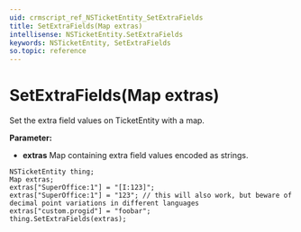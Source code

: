 ```yaml
---
uid: crmscript_ref_NSTicketEntity_SetExtraFields
title: SetExtraFields(Map extras)
intellisense: NSTicketEntity.SetExtraFields
keywords: NSTicketEntity, SetExtraFields
so.topic: reference
---
```


# SetExtraFields(Map extras)

Set the extra field values on TicketEntity with a map.

**Parameter:** 
* **extras** Map containing extra field values encoded as strings.

```crmscript
NSTicketEntity thing;
Map extras;
extras["SuperOffice:1"] = "[I:123]";
extras["SuperOffice:1"] = "123"; // this will also work, but beware of decimal point variations in different languages
extras["custom.progid"] = "foobar";
thing.SetExtraFields(extras);
```

